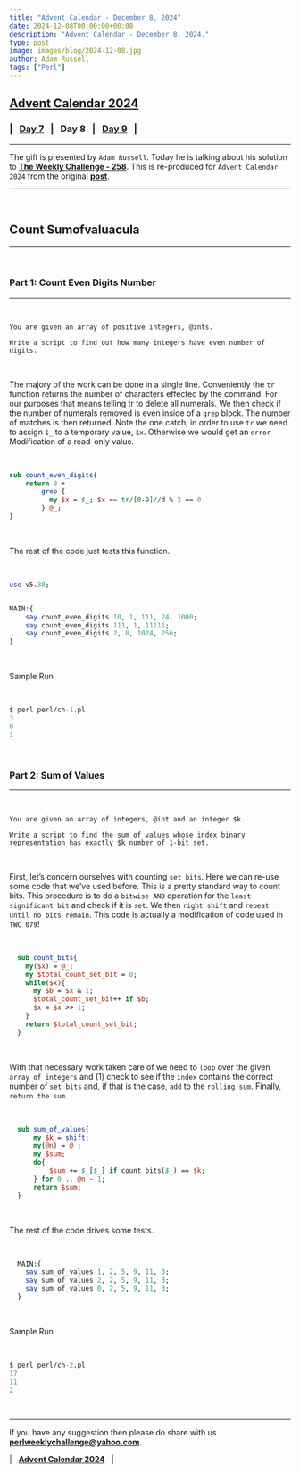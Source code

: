 ```yaml
---
title: "Advent Calendar - December 8, 2024"
date: 2024-12-08T00:00:00+00:00
description: "Advent Calendar - December 8, 2024."
type: post
image: images/blog/2024-12-08.jpg
author: Adam Russell
tags: ["Perl"]
---
```


## [**Advent Calendar 2024**](/blog/advent-calendar-2024)
### | &nbsp; [**Day 7**](/blog/advent-calendar-2024-12-07) &nbsp; | &nbsp; **Day 8** &nbsp; | &nbsp; [**Day 9**](/blog/advent-calendar-2024-12-09) &nbsp; |
***

The gift is presented by `Adam Russell`. Today he is talking about his solution to [**The Weekly Challenge - 258**](/blog/perl-weekly-challenge-258). This is re-produced for `Advent Calendar 2024` from the original [**post**](http://www.rabbitfarm.com/cgi-bin/blosxom/perl/2024/03/03).

***

<br>

## Count Sumofvaluacula
***

<br>

### Part 1: Count Even Digits Number
***

<br>

    You are given an array of positive integers, @ints.

    Write a script to find out how many integers have even number of digits.

<br>

The majory of the work can be done in a single line. Conveniently the `tr` function returns the number of characters effected by the command. For our purposes that means telling tr to delete all numerals. We then check if the number of numerals removed is even inside of a `grep` block. The number of matches is then returned. Note the one catch, in order to use `tr` we need to assign `$_` to a temporary value, `$x`. Otherwise we would get an `error` Modification of a read-only value.

<br>

```perl
sub count_even_digits{
    return 0 +
        grep {
          my $x = $_; $x =~ tr/[0-9]//d % 2 == 0
        } @_;
}
```

<br>

The rest of the code just tests this function.

<br>

```perl
use v5.38;


MAIN:{
    say count_even_digits 10, 1, 111, 24, 1000;
    say count_even_digits 111, 1, 11111;
    say count_even_digits 2, 8, 1024, 256;
}
```

<br>

Sample Run

<br>

```perl
$ perl perl/ch-1.pl
3
0
1
```

<br>

### Part 2: Sum of Values
***

<br>

    You are given an array of integers, @int and an integer $k.

    Write a script to find the sum of values whose index binary representation has exactly $k number of 1-bit set.

<br>

First, let’s concern ourselves with counting `set bits`. Here we can re-use some code that we’ve used before. This is a pretty standard way to count bits. This procedure is to do a `bitwise AND` operation for the `least significant bit` and check if it is `set`. We then `right shift` and `repeat until no bits remain`. This code is actually a modification of code used in `TWC 079`!

<br>

```perl
  sub count_bits{
    my($x) = @_;
    my $total_count_set_bit = 0;
    while($x){
      my $b = $x & 1;
      $total_count_set_bit++ if $b;
      $x = $x >> 1;
    }
    return $total_count_set_bit;
  }
```

<br>

With that necessary work taken care of we need to `loop` over the given `array of integers` and (1) check to see if the `index` contains the correct number of `set bits` and, if that is the case, `add` to the `rolling sum`. Finally, `return the sum`.

<br>

```perl
  sub sum_of_values{
      my $k = shift;
      my(@n) = @_;
      my $sum;
      do{
          $sum += $_[$_] if count_bits($_) == $k;
      } for 0 .. @n - 1;
      return $sum;
  }
```

<br>

The rest of the code drives some tests.

<br>

```perl
  MAIN:{
    say sum_of_values 1, 2, 5, 9, 11, 3;
    say sum_of_values 2, 2, 5, 9, 11, 3;
    say sum_of_values 0, 2, 5, 9, 11, 3;
  }
```

<br>

Sample Run

<br>

```perl
$ perl perl/ch-2.pl
17
11
2
```

<br>

***

If you have any suggestion then please do share with us **<perlweeklychallenge@yahoo.com>**.

| &nbsp; [**Advent Calendar 2024**](/blog/advent-calendar-2024) &nbsp; |
